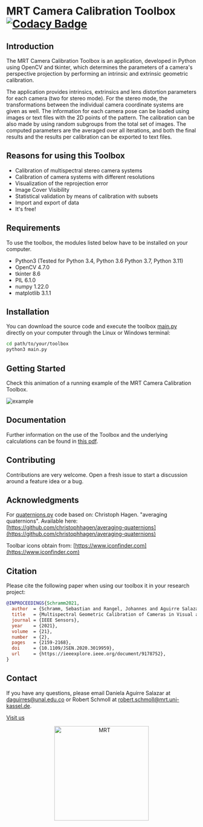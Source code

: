 # MRT Camera Calibration Toolbox [![Codacy Badge](https://app.codacy.com/project/badge/Grade/f2d4f09669584c09ae3de9487eb7a14e)](https://www.codacy.com/gh/MT-MRT/MRT-Camera-Calibration-Toolbox/dashboard?utm_source=github.com&amp;utm_medium=referral&amp;utm_content=MT-MRT/MRT-Camera-Calibration-Toolbox&amp;utm_campaign=Badge_Grade)

## Introduction

The MRT Camera Calibration Toolbox is an application, developed in Python using OpenCV and tkinter, which determines the parameters of a camera's perspective projection by performing an intrinsic and extrinsic geometric calibration.

The application provides intrinsics, extrinsics and lens distortion parameters for each camera (two for stereo mode). For the stereo mode, the transformations between the individual camera coordinate systems are given as well. The information for each camera pose can be loaded using images or text files with the 2D points of the pattern. The calibration can be also made by using random subgroups from the total set of images. The computed parameters are the averaged over all iterations, and both the final results and the results per calibration can be exported to text files. 

## Reasons for using this Toolbox

-   Calibration of multispectral stereo camera systems
-   Calibration of camera systems with different resolutions
-   Visualization of the reprojection error
-   Image Cover Visibility
-   Statistical validation by means of calibration with subsets
-   Import and export of data
-   It's free!

## Requirements

To use the toolbox, the modules listed below have to be installed on your computer. 

-   Python3 (Tested for Python 3.4, Python 3.6 Python 3.7, Python 3.11)
-   OpenCV 4.7.0
-   tkinter 8.6
-   PIL 6.1.0
-   numpy 1.22.0
-   matplotlib 3.1.1

## Installation

You can download the source code and execute the toolbox [main.py](https://github.com/MT-MRT/MRT-Camera-Calibration-Toolbox/blob/master/main.py) directly on your computer through the Linux or Windows terminal:

```bash
cd path/to/your/toolbox
python3 main.py
```

## Getting Started

Check this animation of a running example of the MRT Camera Calibration Toolbox. 

![example](https://github.com/MT-MRT/MRT-Camera-Calibration-Toolbox/blob/master/docs/example_single_chessboard.gif)

## Documentation

Further information on the use of the Toolbox and the underlying calculations can be found in [this pdf](https://github.com/MT-MRT/MRT-Camera-Calibration-Toolbox/blob/master/docs/UserManual.pdf).

## Contributing 

Contributions are very welcome. Open a fresh issue to start a discussion around a feature idea or a bug.

## Acknowledgments

For [quaternions.py](https://github.com/MT-MRT/MRT-Camera-Calibration-Toolbox/blob/master/quaternions.py) code based on: Christoph Hagen. "averaging quaternions". Available here: [https://github.com/christophhagen/averaging-quaternions](https://github.com/christophhagen/averaging-quaternions)

Toolbar icons obtain from: [https://www.iconfinder.com](https://www.iconfinder.com)

## Citation

Please cite the following paper when using our toolbox it in your research project:
```BibTeX
@INPROCEEDINGS{Schramm2021,
  author  = {Schramm, Sebastian and Rangel, Johannes and Aguirre Salazar, Daniela and Schmoll, Robert and Kroll, Andreas},
  title   = {Multispectral Geometric Calibration of Cameras in Visual and Infrared Spectral Range},
  journal = {IEEE Sensors},
  year    = {2021},
  volume  = {21},
  number  = {2},
  pages   = {2159-2168},
  doi     = {10.1109/JSEN.2020.3019959},
  url     = {https://ieeexplore.ieee.org/document/9178752},
}
```

## Contact

If you have any questions, please email Daniela Aguirre Salazar at daguirres@unal.edu.co or Robert Schmoll at robert.schmoll@mrt.uni-kassel.de.

[Visit us](https://www.uni-kassel.de/maschinenbau/institute/analyse-und-regelung-technischer-systeme/mess-und-regelungstechnik/startseite)

<p align="center">
  <a href="https://www.uni-kassel.de/maschinenbau/institute/analyse-und-regelung-technischer-systeme/mess-und-regelungstechnik/startseite"><img src="https://github.com/MT-MRT/MRT-Camera-Calibration-Toolbox/blob/master/docs/MRT-Logo.png" alt="MRT" width="250"/>
</p>
